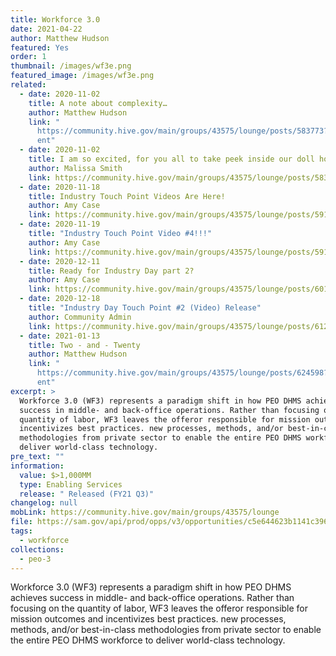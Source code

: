 ```yaml
---
title: Workforce 3.0
date: 2021-04-22
author: Matthew Hudson
featured: Yes
order: 1
thumbnail: /images/wf3e.png
featured_image: /images/wf3e.png
related:
  - date: 2020-11-02
    title: A note about complexity…
    author: Matthew Hudson
    link: "
      https://community.hive.gov/main/groups/43575/lounge/posts/583773?tab=comm\
      ent"
  - date: 2020-11-02
    title: I am so excited, for you all to take peek inside our doll house!!!
    author: Malissa Smith
    link: https://community.hive.gov/main/groups/43575/lounge/posts/583853?tab=comment
  - date: 2020-11-18
    title: Industry Touch Point Videos Are Here!
    author: Amy Case
    link: https://community.hive.gov/main/groups/43575/lounge/posts/591094?tab=comment
  - date: 2020-11-19
    title: "Industry Touch Point Video #4!!!"
    author: Amy Case
    link: https://community.hive.gov/main/groups/43575/lounge/posts/591582?tab=comment
  - date: 2020-12-11
    title: Ready for Industry Day part 2?
    author: Amy Case
    link: https://community.hive.gov/main/groups/43575/lounge/posts/601254?tab=comment
  - date: 2020-12-18
    title: "Industry Day Touch Point #2 (Video) Release"
    author: Community Admin
    link: https://community.hive.gov/main/groups/43575/lounge/posts/612153?tab=comment
  - date: 2021-01-13
    title: Two - and - Twenty
    author: Matthew Hudson
    link: "
      https://community.hive.gov/main/groups/43575/lounge/posts/624598?tab=comm\
      ent"
excerpt: >
  Workforce 3.0 (WF3) represents a paradigm shift in how PEO DHMS achieves
  success in middle- and back-office operations. Rather than focusing on the
  quantity of labor, WF3 leaves the offeror responsible for mission outcomes and
  incentivizes best practices. new processes, methods, and/or best-in-class
  methodologies from private sector to enable the entire PEO DHMS workforce to
  deliver world-class technology.
pre_text: ""
information:
  value: $>1,000MM
  type: Enabling Services
  release: " Released (FY21 Q3)"
changelog: null
mobLink: https://community.hive.gov/main/groups/43575/lounge
file: https://sam.gov/api/prod/opps/v3/opportunities/c5e644623b1141c396a43046592ff45f/resources/download/zip?api_key=null&token=
tags:
  - workforce
collections:
  - peo-3
---
```

Workforce 3.0 (WF3) represents a paradigm shift in how PEO DHMS achieves success in middle- and back-office operations. Rather than focusing on the quantity of labor, WF3 leaves the offeror responsible for mission outcomes and incentivizes best practices. new processes, methods, and/or best-in-class methodologies from private sector to enable the entire PEO DHMS workforce to deliver world-class technology.